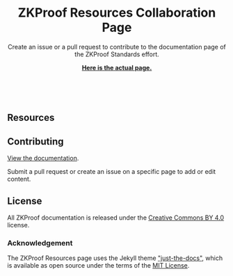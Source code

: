 <p align="center">
    <h1 align="center">ZKProof Resources Collaboration Page</h1>
    <p align="center">Create an issue or a pull request to contribute to the documentation page of the ZKProof Standards effort.</p>
    <p align="center"><strong><a href="https://zkpstandard.github.io/docs">Here is the actual page.</a></strong></p>
    <br><br><br>
</p>

## Resources


## Contributing

[View the documentation](https://zkpstandard.github.io/docs/).

Submit a pull request or create an issue on a specific page to add or edit content.


## License

All ZKProof documentation is released under the [Creative Commons BY 4.0](https://creativecommons.org/licenses/by/4.0/) license. 

### Acknowledgement

The ZKProof Resources page uses the Jekyll theme ["just-the-docs"](https://pmarsceill.github.io/just-the-docs), which is available as open source under the terms of the [MIT License](http://opensource.org/licenses/MIT).
